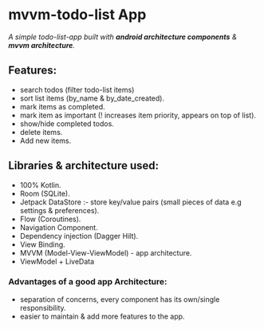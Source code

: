 # mvvm-todo-list App

_A simple todo-list-app built with **android architecture components** &  **mvvm architecture**._

## Features:
- search todos (filter todo-list items)
- sort list items (by_name & by_date_created).
- mark items as completed.
- mark item as important (! increases item priority, appears on top of list).
- show/hide completed todos.
- delete items.
- Add new items.


## Libraries & architecture used:
- 100% Kotlin.
- Room (SQLite).
- Jetpack DataStore :- store key/value pairs (small pieces of data e.g settings & preferences).
- Flow (Coroutines).
- Navigation Component.
- Dependency injection (Dagger Hilt).
- View Binding.
- MVVM (Model-View-ViewModel) - app architecture.
- ViewModel + LiveData


### Advantages of a good app Architecture:
- separation of concerns, every component has its own/single responsibility.
- easier to maintain & add more features to the app.

